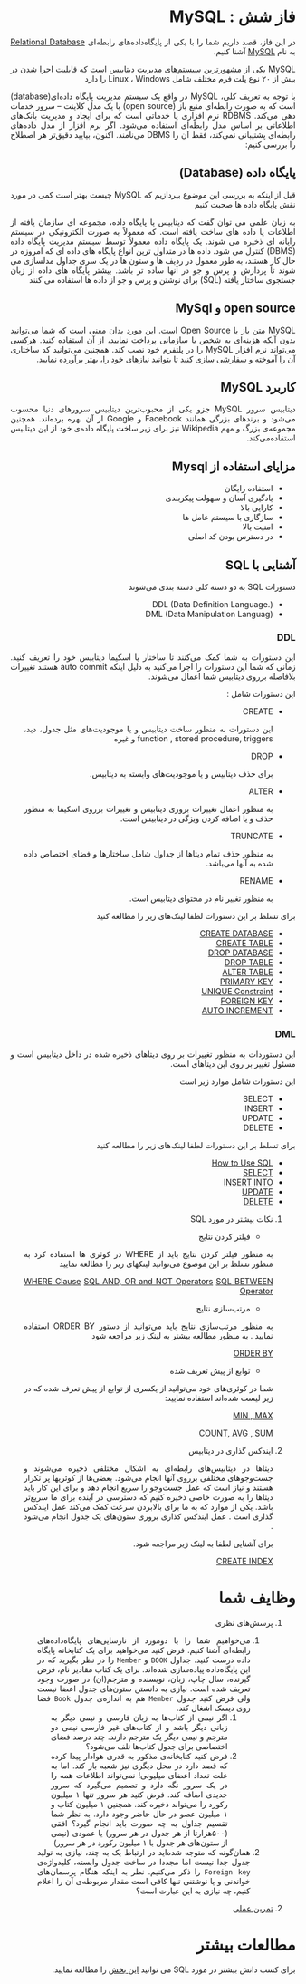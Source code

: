<div dir="rtl" align="justify">

فاز شش : MySQL
======

در این فاز، قصد داریم شما را با یکی از پایگاه‌داده‌های رابطه‌ای [Relational Database](https://en.wikipedia.org/wiki/Relational_database) به نام [MySQL]() آشنا کنیم.
   
   MySQL یکی از مشهورترین سیستم‌های مدیریت دیتابیس است که قابلیت اجرا شدن در بیش از ۲۰ نوع پلت فرم مختلف شامل Linux ، Windows را دارد

   با توجه به تعریف کلی، MySQL در واقع یک سیستم مدیریت پایگاه داده‌ای(database) است که به صورت رابطه‌ای منبع باز (open source) با یک مدل کلاینت – سرور خدمات دهی می‌کند. RDBMS نرم افزاری یا خدماتی است که برای ایجاد و مدیریت بانک‌های اطلاعاتی بر اساس مدل رابطه‌ای استفاده می‌شود. اگر نرم افزار از مدل داده‌های رابطه‌ای پشتیبانی نمی‌کند، فقط آن را DBMS می‌نامند. اکنون، بیایید دقیق‌تر هر اصطلاح را بررسی کنیم:
   
## پایگاه داده (Database)
   
   قبل از اینکه به بررسی این موضوع بپردازیم که MySQL چیست بهتر است کمی در مورد نقش پایگاه داده ها صحبت کنیم

   به زبان علمی می توان گفت که دیتابیس یا پایگاه داده، مجموعه ای سازمان یافته از اطلاعات یا داده های ساخت یافته است. که معمولاً به صورت الکترونیکی در سیستم رایانه ای ذخیره می شوند. یک پایگاه داده معمولاً توسط سیستم مدیریت پایگاه داده (DBMS) کنترل می شود. داده ها در متداول ترین انواع پایگاه های داده ای که امروزه در حال کار هستند، به طور معمول در ردیف ها و ستون ها در یک سری جداول مدلسازی می شوند تا پردازش و پرس و جو در آنها ساده تر باشد. بیشتر پایگاه های داده از زبان جستجوی ساختار یافته (SQL) برای نوشتن و پرس و جو از داده ها استفاده می کنند

   
## open source و MySql
   
   MySQL متن باز یا Open Source است. این مورد بدان معنی است که شما می‌توانید بدون آنکه هزینه‌ای به شخص یا سازمانی پرداخت نمایید، از آن استفاده کنید. هرکسی می‌تواند نرم افزار MySQL را در پلتفرم خود نصب کند. همچنین می‌توانید کد ساختاری آن را آموخته و سفارشی سازی کنید تا بتوانید نیازهای خود را، بهتر برآورده نمایید. 

## کاربرد MySQL

   دیتابیس سرور MySQL جزو یکی از محبوب‌ترین دیتابیس سرورهای دنیا محسوب می‌شود و برندهای بزرگی همانند Facebook و Google از آن بهره برده‌اند. همچنین مجموعه‌ی بزرگ و مهم Wikipedia نیز برای زیر ساخت پایگاه داده‌ی خود از این دیتابیس استفاده‌می‌کند.

## مزایای استفاده از Mysql

- استفاده رایگان
- یادگیری آسان و سهولت پیکربندی
- کارایی بالا 
- سازگاری با سیستم عامل ها
- امنیت بالا
- در دسترس بودن کد اصلی

   
##  آشنایی با  ‌SQL 

   دستورات SQL به دو دسته کلی دسته بندی می‌شوند 
   - DDL (Data Definition Language.)
   - DML (Data Manipulation Languag)
   ### DDL
   این دستورات به شما کمک می‌کنند تا ساختار یا اسکیما دیتابیس خود را تعریف کنید. زمانی که شما این دستورات را اجرا می‌کنید به دلیل اینکه auto commit هستند تغییرات بلافاصله برروی دیتابیس شما اعمال می‌شوند.

   این دستورات شامل : 
   - CREATE

      این دستورات به منظور ساخت دیتابیس و یا موجودیت‌های مثل جدول، دید، function , stored procedure, triggers و غیره  

   - DROP

      برای حذف دیتابیس و یا موجودیت‌های وابسته به دیتابیس.
      
   - ALTER

      به منظور اعمال تغییرات بروری دیتابیس و  تغییرات برروی اسکیما به منظور حذف و یا اضافه کردن ویژگی  در دیتابیس است. 

   - TRUNCATE 

      به منظور حذف تمام دیتاها از جداول  شامل ساختارها و فضای اختصاص داده‌ ‌شده به آنها می‌باشد.

   - RENAME

      به منظور تغییر نام در محتوای دیتابیس است. 
      
   برای تسلط بر این دستورات لطفا لینک‌های زیر را مطالعه کنید

   - [CREATE DATABASE](https://www.w3schools.com/MySQL/mysql_create_db.asp)
   - [CREATE TABLE](https://www.w3schools.com/MySQL/mysql_create_table.asp)
   - [DROP DATABASE](https://www.w3schools.com/MySQL/mysql_drop_db.asp)
   - [DROP TABLE](https://www.w3schools.com/MySQL/mysql_drop_table.asp)
   - [ALTER TABLE](https://www.w3schools.com/MySQL/mysql_alter.asp)
   - [PRIMARY KEY](https://www.w3schools.com/MySQL/mysql_primarykey.asp)
   - [UNIQUE Constraint](https://www.w3schools.com/sql/sql_unique.asp)
   - [FOREIGN KEY](https://www.w3schools.com/MySQL/mysql_foreignkey.asp)
   - [AUTO INCREMENT](https://www.w3schools.com/MySQL/mysql_autoincrement.asp)

   ### DML
   این دستوردات به منظور تغییرات بر روی دیتاهای ذخیره شده در داخل دیتابیس است و مسئول تغییر بر روی این دیتاهای است. 

   این دستورات شامل موارد زیر است 
   - SELECT
   - INSERT
   - UPDATE
   - DELETE 
   
   برای تسلط بر این دستورات لطفا لینک‌های زیر را مطالعه کنید
   - [How to Use SQL](https://www.w3schools.com/MySQL/mysql_sql.asp)
   - [SELECT](https://www.w3schools.com/MySQL/mysql_select.asp)
   - [INSERT INTO](https://www.w3schools.com/MySQL/mysql_insert.asp)
   - [UPDATE](https://www.w3schools.com/MySQL/mysql_update.asp)
   - [DELETE](https://www.w3schools.com/MySQL/mysql_delete.asp)

1. نکات بیشتر در مورد SQL
   - فیلتر کردن نتایج 

   به منظور فیلتر کردن نتایج باید از  WHERE در کوئری ها استفاده کرد به منظور تسلط بر این موضوع می‌توانید لینکهای زیر را مطالعه نمایید 
   
   [WHERE Clause](https://www.w3schools.com/MySQL/mysql_where.asp)
   [SQL AND, OR and NOT Operators](https://www.w3schools.com/sql/sql_and_or.asp)
   [SQL BETWEEN Operator](https://www.w3schools.com/sql/sql_between.asp)
   
   - مرتب‌سازی نتایج 
   
   به منظور مرتب‌سازی نتایج باید می‌توانید از دستور ORDER BY استفاده نمایید . به منظور مطالعه بیشتر به لینک زیر مراجعه شود 

   [ORDER BY](https://www.w3schools.com/MySQL/mysql_orderby.asp)

   - توابع از پیش تعریف شده   

   شما در کوئری‌های خود می‌توانید از یکسری از توابع از پیش‌ تعرف شده که در زیر لیست شده‌اند استفاده نمایید:

   [MIN , MAX](https://www.w3schools.com/MySQL/mysql_min_max.asp)

   [COUNT, AVG , SUM](https://www.w3schools.com/MySQL/mysql_count_avg_sum.asp)

1. ایندکس گذاری در دیتابیس 

   دیتاها در دیتابیس‌های رابطه‌ای به اشکال مختلفی ذخیره ‌می‌شوند و جست‌وجو‌های مختلفی برروی آنها انجام ‌می‌شود. بعضی‌ها از کوئریها پر تکرار هستند و  نیاز است که عمل جست‌وجو را سریع انجام دهد و برای این کار باید  دیتاها را به صورت خاصی ذخیره کنیم که دسترسی در آینده برای ما سریع‌تر باشد. 
   یکی از موارد که به ما برای بالابردن سرعت کمک می‌کند عمل ایندکس گذاری است . عمل ایندکس کذاری بروری ستون‌های یک جدول انجام می‌شود .

   برای آشنایی لطفا به لینک زیر مراجعه شود.

   [CREATE INDEX](https://www.w3schools.com/MySQL/mysql_create_index.asp)

وظایف شما
=========
1. پرسش‌های نظری
   
   1. می‌خواهیم شما را با دومورد از نارسایی‌های پایگاه‌داده‌های رابطه‌ای آشنا کنیم. فرض کنید می‌خواهید برای یک کتابخانه پایگاه داده درست کنید. جداول `BOOK` و `Member` را در نظر بگیرید که در این پایگاه‌داده پیاده‌سازی شده‌اند. برای یک کتاب مقادیر نام، فرض گیرنده، سال چاپ، زبان، نویسنده و مترجم(ان) در صورت وجود تعریف شده است. نیازی به دانستن ستون‌های جدول اعضا نیست ولی فرض کنید جدول `Member` هم به اندازه‌ی جدول `Book` فضا روی دیسک اشغال کند.
      1. اگر نیمی از کتاب‌ها به زبان فارسی و نیمی دیگر به زبانی دیگر باشد و از کتاب‌های غیر فارسی نیمی دو مترجم و نیمی دیگر یک مترجم دارند. چند درصد فضای اختصاصی برای جدول کتاب‌ها تلف می‌شود؟
      2. فرض کنید کتابخانه‌ی مذکور به قدری هوادار پیدا کرده که قصد دارد در محل دیگری نیز شعبه باز کند. اما به علت تعداد اعضای میلیونی! نمی‌تواند اطلاعات همه را در یک سرور نگه دارد و تصمیم می‌گیرد که سرور جدیدی اضافه کند. فرض کنید هر سرور تنها ۱ میلیون رکورد را می‌تواند ذخیره کند. همچنین ۱ میلیون کتاب و ۱ میلیون عضو در حال حاضر وجود دارد. به نظر شما تقسیم جداول به چه صورت باید انجام گیرد؟ افقی (۵۰۰هزارتا از هر جدول در هر سرور) یا عمودی (نیمی از ستون‌های هر جدول با ۱ میلیون رکورد در هر سرور)
   2. همان‌گونه که متوجه شده‌اید در ارتباط یک به چند، نیازی به تولید جدول جدا نیست اما مجددا در ساخت جدول وابسته، کلیدواژه‌ی `Foreign key` را ذکر می‌کنیم. نظر به اینکه هنگام پرسمان‌های خواندنی و یا نوشتنی تنها کافی است مقدار مربوطه‌ی آن را اعلام کنیم، چه نیازی به این عبارت است؟

2. [تمرین عملی](Project.md)

# مطالعات بیشتر
برای کسب دانش بیشتر در مورد SQL می توانید [این بخش](../ReadMore/AdvancedTopicInMySQL.md) را مطالعه نمایید.
